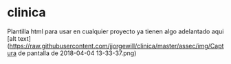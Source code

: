 # clinica

Plantilla html para usar en cualquier proyecto ya tienen algo adelantado aqui
[alt text](https://raw.githubusercontent.com/jjorgewill/clinica/master/assec/img/Captura de pantalla de 2018-04-04 13-33-37.png)
